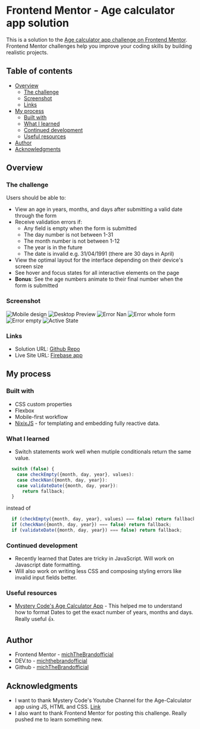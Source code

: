 # Frontend Mentor - Age calculator app solution

This is a solution to the [Age calculator app challenge on Frontend Mentor](https://www.frontendmentor.io/challenges/age-calculator-app-dF9DFFpj-Q). Frontend Mentor challenges help you improve your coding skills by building realistic projects. 

## Table of contents

- [Overview](#overview)
  - [The challenge](#the-challenge)
  - [Screenshot](#screenshot)
  - [Links](#links)
- [My process](#my-process)
  - [Built with](#built-with)
  - [What I learned](#what-i-learned)
  - [Continued development](#continued-development)
  - [Useful resources](#useful-resources)
- [Author](#author)
- [Acknowledgments](#acknowledgments)

## Overview

### The challenge

Users should be able to:

- View an age in years, months, and days after submitting a valid date through the form
- Receive validation errors if:
  - Any field is empty when the form is submitted
  - The day number is not between 1-31
  - The month number is not between 1-12
  - The year is in the future
  - The date is invalid e.g. 31/04/1991 (there are 30 days in April)
- View the optimal layout for the interface depending on their device's screen size
- See hover and focus states for all interactive elements on the page
- **Bonus**: See the age numbers animate to their final number when the form is submitted

### Screenshot

![Mobile design](./screenshots/mobile-design.png)
![Desktop Preview](./screenshots/desktop-preview.png)
![Error Nan](./screenshots/error-nan.png)
![Error whole form](./screenshots/error-whole-form.png)
![Error empty](./screenshots/error-empty.png)
![Active State](./screenshots/active-states.png)

### Links

- Solution URL: [Github Repo](https://github.com/michTheBrandofficial/age-calculator-app)
- Live Site URL: [Firebase app](https://age-calculator-988b3.web.app)

## My process

### Built with

- CSS custom properties
- Flexbox
- Mobile-first workflow
- [NixixJS](https://github.com/michTheBrandofficial/NixixJS) - for templating and embedding fully reactive data. 

### What I learned

 - Switch statements work well when mutiple conditionals return the same value.
```javascript
  switch (false) {
    case checkEmpty({month, day, year}, values):
    case checkNan({month, day, year}):
    case validateDate({month, day, year}):
      return fallback;
  }
```

  instead of 

```javascript
  if (checkEmpty({month, day, year}, values) === false) return fallback;
  if (checkNan({month, day, year}) === false) return fallback;
  if (validateDate({month, day, year}) === false) return fallback;
```

### Continued development
 
 - Recently learned that Dates are tricky in JavaScript. Will work on Javascript date formatting. 
 - Will also work on writing less CSS and composing styling errors like invalid input fields better.

### Useful resources

- [Mystery Code's Age Calculator App](https://www.youtube.com/@MysteryCode) - This helped me to understand how to format Dates to get the exact number of years, months and days. Really useful 👍. 

## Author

- Frontend Mentor - [michTheBrandofficial](https://frontendmentor.io/profile/michTheBrandofficial)
- DEV.to - [michthebrandofficial](https://dev.to/michthebrandofficial)
- Github - [michTheBrandofficial](https://github.com/michTheBrandofficial)

## Acknowledgments

- I want to thank Mystery Code's Youtube Channel for the Age-Calculator app using JS, HTML and CSS. [Link](https://www.youtube.com/@MysteryCode)
- I also want to thank Frontend Mentor for posting this challenge. Really pushed me to learn something new. 
